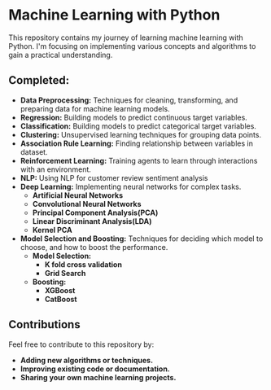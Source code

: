 # Machine Learning with Python

This repository contains my journey of learning machine learning with Python. I'm focusing on implementing various concepts and algorithms to gain a practical understanding.

## Completed:

- **Data Preprocessing:** Techniques for cleaning, transforming, and preparing data for machine learning models.
- **Regression:** Building models to predict continuous target variables.
- **Classification:** Building models to predict categorical target variables.
- **Clustering:** Unsupervised learning techniques for grouping data points.
- **Association Rule Learning:** Finding relationship between variables in dataset.
- **Reinforcement Learning:** Training agents to learn through interactions with an environment.
- **NLP:** Using NLP for customer review sentiment analysis
- **Deep Learning:** Implementing neural networks for complex tasks.
    - **Artificial Neural Networks**
    - **Convolutional Neural Networks**
    - **Principal Component Analysis(PCA)**
    - **Linear Discriminant Analysis(LDA)**
    - **Kernel PCA**
- **Model Selection and Boosting:** Techniques for deciding which model to choose, and how to boost the performance.
    - **Model Selection:**
        - **K fold cross validation**   
        - **Grid Search**
    - **Boosting:**
        - **XGBoost**
        - **CatBoost**

## Contributions

Feel free to contribute to this repository by:

- **Adding new algorithms or techniques.**
- **Improving existing code or documentation.**
- **Sharing your own machine learning projects.**
